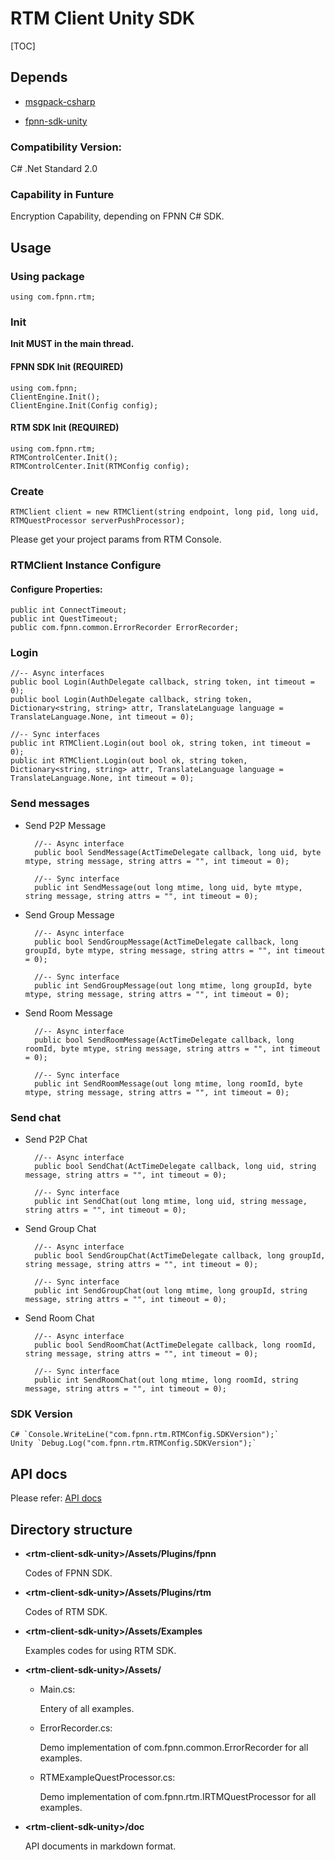 # RTM Client Unity SDK

[TOC]

## Depends

* [msgpack-csharp](https://github.com/highras/msgpack-csharp)

* [fpnn-sdk-unity](https://github.com/highras/fpnn-sdk-unity)

### Compatibility Version:

C# .Net Standard 2.0

### Capability in Funture

Encryption Capability, depending on FPNN C# SDK.

## Usage

### Using package

	using com.fpnn.rtm;

### Init

**Init MUST in the main thread.**

#### FPNN SDK Init (REQUIRED)

	using com.fpnn;
	ClientEngine.Init();
	ClientEngine.Init(Config config);

#### RTM SDK Init (REQUIRED)

	using com.fpnn.rtm;
	RTMControlCenter.Init();
	RTMControlCenter.Init(RTMConfig config);

### Create

	RTMClient client = new RTMClient(string endpoint, long pid, long uid, RTMQuestProcessor serverPushProcessor);

Please get your project params from RTM Console.

### RTMClient Instance Configure

#### Configure Properties:

	public int ConnectTimeout;
	public int QuestTimeout;
	public com.fpnn.common.ErrorRecorder ErrorRecorder;

### Login

	//-- Async interfaces
	public bool Login(AuthDelegate callback, string token, int timeout = 0);
	public bool Login(AuthDelegate callback, string token, Dictionary<string, string> attr, TranslateLanguage language = TranslateLanguage.None, int timeout = 0);

	//-- Sync interfaces
	public int RTMClient.Login(out bool ok, string token, int timeout = 0);
	public int RTMClient.Login(out bool ok, string token, Dictionary<string, string> attr, TranslateLanguage language = TranslateLanguage.None, int timeout = 0);

### Send messages

* Send P2P Message

		//-- Async interface
		public bool SendMessage(ActTimeDelegate callback, long uid, byte mtype, string message, string attrs = "", int timeout = 0);

		//-- Sync interface
		public int SendMessage(out long mtime, long uid, byte mtype, string message, string attrs = "", int timeout = 0);


* Send Group Message
	
		//-- Async interface
		public bool SendGroupMessage(ActTimeDelegate callback, long groupId, byte mtype, string message, string attrs = "", int timeout = 0);

		//-- Sync interface
		public int SendGroupMessage(out long mtime, long groupId, byte mtype, string message, string attrs = "", int timeout = 0);

* Send Room Message

		//-- Async interface
		public bool SendRoomMessage(ActTimeDelegate callback, long roomId, byte mtype, string message, string attrs = "", int timeout = 0);

		//-- Sync interface
		public int SendRoomMessage(out long mtime, long roomId, byte mtype, string message, string attrs = "", int timeout = 0);


### Send chat

* Send P2P Chat

		//-- Async interface
		public bool SendChat(ActTimeDelegate callback, long uid, string message, string attrs = "", int timeout = 0);

		//-- Sync interface
		public int SendChat(out long mtime, long uid, string message, string attrs = "", int timeout = 0);


* Send Group Chat
	
		//-- Async interface
		public bool SendGroupChat(ActTimeDelegate callback, long groupId, string message, string attrs = "", int timeout = 0);

		//-- Sync interface
		public int SendGroupChat(out long mtime, long groupId, string message, string attrs = "", int timeout = 0);

* Send Room Chat

		//-- Async interface
		public bool SendRoomChat(ActTimeDelegate callback, long roomId, string message, string attrs = "", int timeout = 0);

		//-- Sync interface
		public int SendRoomChat(out long mtime, long roomId, string message, string attrs = "", int timeout = 0);

### SDK Version

	C# `Console.WriteLine("com.fpnn.rtm.RTMConfig.SDKVersion");`
	Unity `Debug.Log("com.fpnn.rtm.RTMConfig.SDKVersion");`

## API docs

Please refer: [API docs](doc/API.md)


## Directory structure

* **\<rtm-client-sdk-unity\>/Assets/Plugins/fpnn**

	Codes of FPNN SDK.

* **\<rtm-client-sdk-unity\>/Assets/Plugins/rtm**

	Codes of RTM SDK.

* **\<rtm-client-sdk-unity\>/Assets/Examples**

	Examples codes for using RTM SDK.

* **\<rtm-client-sdk-unity\>/Assets/**

	* Main.cs:

		Entery of all examples.

	* ErrorRecorder.cs:

		Demo implementation of com.fpnn.common.ErrorRecorder for all examples.

	* RTMExampleQuestProcessor.cs:

		Demo implementation of com.fpnn.rtm.IRTMQuestProcessor for all examples.

* **\<rtm-client-sdk-unity\>/doc**

	API documents in markdown format.